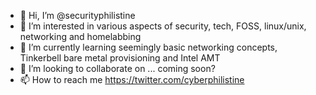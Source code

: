 - 👋 Hi, I’m @securityphilistine
- 👀 I’m interested in various aspects of security, tech, FOSS, linux/unix, networking and homelabbing 
- 🌱 I’m currently learning seemingly basic networking concepts, Tinkerbell bare metal provisioning and Intel AMT
- 💞️ I’m looking to collaborate on ... coming soon?
- 📫 How to reach me https://twitter.com/cyberphilistine
